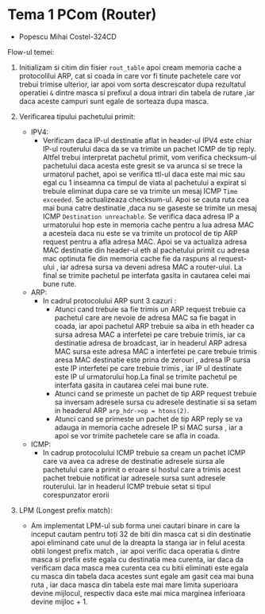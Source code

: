 # Tema 1 PCom (Router)

* Popescu Mihai Costel-324CD

Flow-ul temei:

1. Initializam si citim din fisier ```rout_table``` apoi cream memoria cache a protocolilui ARP,
   cat si coada in care vor fi tinute pachetele care vor trebui trimise ulterior, iar apoi vom sorta
   descrescator dupa rezultatul operatiei ```&``` dintre masca si prefixul a doua intrari din tabela
   de rutare ,iar daca aceste campuri sunt egale de sorteaza dupa masca.
2. Verificarea tipului pachetului primit:
    * IPV4:
        * Verificam daca IP-ul destinatie aflat in header-ul IPV4 este chiar IP-ul routerului daca da
          se va trimite un pachet ICMP de tip reply. Altfel trebui interpretat pachetul primit,
          vom verifica checksum-ul pachetului daca acesta este gresit se va arunca si se trece la
          urmatorul pachet, apoi se verifica ttl-ul daca este mai mic sau egal cu 1 inseamna ca timpul
          de viata al pachetului a expirat si trebuie eliminat dupa care se va trimite un mesaj
          ICMP ```Time exceeded```.
          Se actualizeaza checksum-ul. Apoi se cauta ruta cea mai buna catre destinatie ,daca nu se gaseste
          se trimite un mesaj ICMP ```Destination unreachable```. Se verifica daca adresa IP a urmatorului
          hop este in memoria cache pentru a lua adresa MAC a acesteia daca nu este se va trimite un
          protocol de tip ARP request pentru a afla adresa MAC. Apoi se va actualiza adresa MAC destinatie din
          header-ul eth al pachetului primit cu adresa mac optinuta fie din memoria cache fie da raspuns al request-ului
          , iar adresa sursa va deveni adresa MAC a router-ului. La final se trimite pachetul pe interfata gasita in cautarea
          celei mai bune rute.
    * ARP:
        * In cadrul protocolului ARP sunt 3 cazuri :
          * Atunci cand trebuie sa fie trimis un ARP request trebuie ca pachetul care are nevoie
          de adresa MAC sa fie bagat in coada, iar apoi pachetul ARP trebuie sa aiba in eth header
          ca sursa adresa MAC a interfetei pe care trebuie trimis, iar ca destinatie adresa de broadcast,
          iar in headerul ARP adresa MAC sursa este adresa MAC a interfetei pe care trebuie trimis 
          aresa MAC destinatie este prina de zerouri , adresa IP sursa este IP interfetei pe care trebuie trimis
          , iar IP ul destinate este IP ul urmatorului hop.La final se trimite pachetul pe interfata gasita in cautarea
            celei mai bune rute.
          * Atunci cand se primeste un pachet de tip ARP request trebuie sa inversam adresele sursa cu 
          adresele destinatie si sa setam in headerul ARP ```arp_hdr->op = htons(2)```.
          * Atunci cand se primeste un pachet de tip ARP reply se va adauga in memoria cache adresele IP si MAC sursa
          , iar a apoi se vor trimite pachetele care se afla in coada.
    * ICMP:
        * In cadrup protocolului ICMP trebuie sa cream un pachet ICMP care va avea ca adrese de destinatie
        adresele sursa ale pachetului care a primit o eroare si hostul care a trimis acest pachet trebuie notificat
        iar adresele sursa sunt adresele routerului. Iar in headerul ICMP trebuie setat si tipul corespunzator erorii
    
3. LPM (Longest prefix match):
   * Am implementat LPM-ul sub forma unei cautari binare in care la inceput cautam pentru toți 32 de biti din masca cat
     si din destinatie apoi eliminand cate unul de la dreapta la stanga iar in felul acesta obtii longest prefix match
     , iar apoi verific daca operatia ```&``` dintre masca si prefix este egala cu destinatia mea curenta, iar daca da
     verificam daca masca mea curenta cea cu bitii eliminati este egala cu masca din tabela daca acestes sunt
     egale am gasit cea mai buna ruta , iar daca masca din tabela este mai mare limita superioara devine mijlocul,
     respectiv daca este mai mica marginea inferioara devine mijloc + 1.
          
